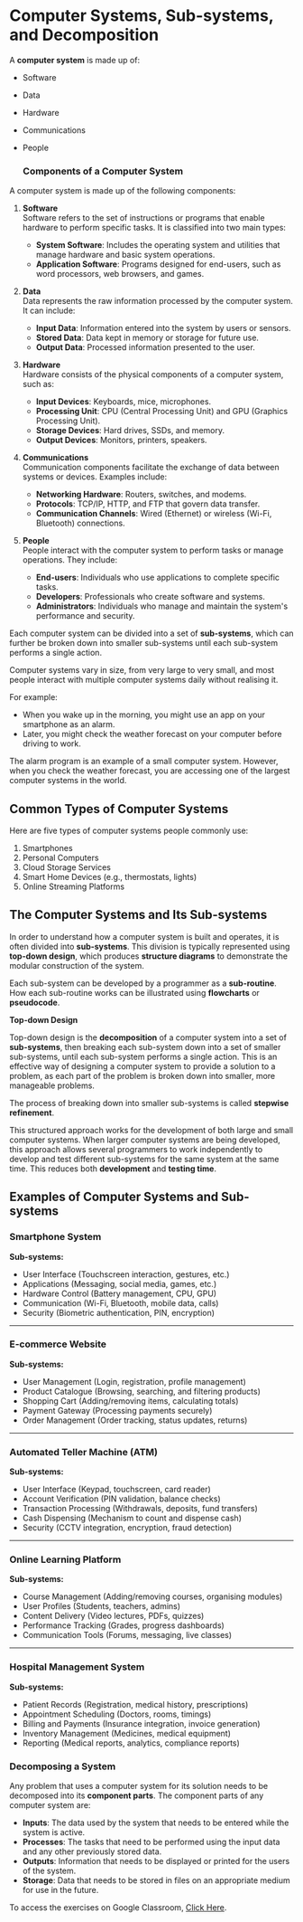 # Computer Systems, Sub-systems, and Decomposition

A **computer system** is made up of:  
- Software  
- Data  
- Hardware  
- Communications  
- People


  ### Components of a Computer System

A computer system is made up of the following components:

1. **Software**  
   Software refers to the set of instructions or programs that enable hardware to perform specific tasks. It is classified into two main types:
   - **System Software**: Includes the operating system and utilities that manage hardware and basic system operations.
   - **Application Software**: Programs designed for end-users, such as word processors, web browsers, and games.

2. **Data**  
   Data represents the raw information processed by the computer system. It can include:
   - **Input Data**: Information entered into the system by users or sensors.
   - **Stored Data**: Data kept in memory or storage for future use.
   - **Output Data**: Processed information presented to the user.

3. **Hardware**  
   Hardware consists of the physical components of a computer system, such as:
   - **Input Devices**: Keyboards, mice, microphones.
   - **Processing Unit**: CPU (Central Processing Unit) and GPU (Graphics Processing Unit).
   - **Storage Devices**: Hard drives, SSDs, and memory.
   - **Output Devices**: Monitors, printers, speakers.

4. **Communications**  
   Communication components facilitate the exchange of data between systems or devices. Examples include:
   - **Networking Hardware**: Routers, switches, and modems.
   - **Protocols**: TCP/IP, HTTP, and FTP that govern data transfer.
   - **Communication Channels**: Wired (Ethernet) or wireless (Wi-Fi, Bluetooth) connections.

5. **People**  
   People interact with the computer system to perform tasks or manage operations. They include:
   - **End-users**: Individuals who use applications to complete specific tasks.
   - **Developers**: Professionals who create software and systems.
   - **Administrators**: Individuals who manage and maintain the system's performance and security.


Each computer system can be divided into a set of **sub-systems**, which can further be broken down into smaller sub-systems until each sub-system performs a single action.

Computer systems vary in size, from very large to very small, and most people interact with multiple computer systems daily without realising it.  

For example:  
- When you wake up in the morning, you might use an app on your smartphone as an alarm.  
- Later, you might check the weather forecast on your computer before driving to work.  

The alarm program is an example of a small computer system. However, when you check the weather forecast, you are accessing one of the largest computer systems in the world.

## Common Types of Computer Systems

Here are five types of computer systems people commonly use:  
1. Smartphones  
2. Personal Computers  
3. Cloud Storage Services  
4. Smart Home Devices (e.g., thermostats, lights)  
5. Online Streaming Platforms  


## The Computer Systems and Its Sub-systems  

In order to understand how a computer system is built and operates, it is often divided into **sub-systems**. This division is typically represented using **top-down design**, which produces **structure diagrams** to demonstrate the modular construction of the system.  

Each sub-system can be developed by a programmer as a **sub-routine**. How each sub-routine works can be illustrated using **flowcharts** or **pseudocode**.  

**Top-down Design**  

Top-down design is the **decomposition** of a computer system into a set of **sub-systems**, then breaking each sub-system down into a set of smaller sub-systems, until each sub-system performs a single action. This is an effective way of designing a computer system to provide a solution to a problem, as each part of the problem is broken down into smaller, more manageable problems.  

The process of breaking down into smaller sub-systems is called **stepwise refinement**.  

This structured approach works for the development of both large and small computer systems. When larger computer systems are being developed, this approach allows several programmers to work independently to develop and test different sub-systems for the same system at the same time. This reduces both **development** and **testing time**.    

## Examples of Computer Systems and Sub-systems

### Smartphone System

**Sub-systems:**
- User Interface (Touchscreen interaction, gestures, etc.)
- Applications (Messaging, social media, games, etc.)
- Hardware Control (Battery management, CPU, GPU)
- Communication (Wi-Fi, Bluetooth, mobile data, calls)
- Security (Biometric authentication, PIN, encryption)

---

### E-commerce Website

**Sub-systems:**
- User Management (Login, registration, profile management)
- Product Catalogue (Browsing, searching, and filtering products)
- Shopping Cart (Adding/removing items, calculating totals)
- Payment Gateway (Processing payments securely)
- Order Management (Order tracking, status updates, returns)

---

### Automated Teller Machine (ATM)

**Sub-systems:**
- User Interface (Keypad, touchscreen, card reader)
- Account Verification (PIN validation, balance checks)
- Transaction Processing (Withdrawals, deposits, fund transfers)
- Cash Dispensing (Mechanism to count and dispense cash)
- Security (CCTV integration, encryption, fraud detection)

---

### Online Learning Platform

**Sub-systems:**
- Course Management (Adding/removing courses, organising modules)
- User Profiles (Students, teachers, admins)
- Content Delivery (Video lectures, PDFs, quizzes)
- Performance Tracking (Grades, progress dashboards)
- Communication Tools (Forums, messaging, live classes)

---

### Hospital Management System

**Sub-systems:**
- Patient Records (Registration, medical history, prescriptions)
- Appointment Scheduling (Doctors, rooms, timings)
- Billing and Payments (Insurance integration, invoice generation)
- Inventory Management (Medicines, medical equipment)
- Reporting (Medical reports, analytics, compliance reports)



### Decomposing a System  

Any problem that uses a computer system for its solution needs to be decomposed into its **component parts**. The component parts of any computer system are:  

- **Inputs**: The data used by the system that needs to be entered while the system is active.  
- **Processes**: The tasks that need to be performed using the input data and any other previously stored data.  
- **Outputs**: Information that needs to be displayed or printed for the users of the system.  
- **Storage**: Data that needs to be stored in files on an appropriate medium for use in the future.  

To access the exercises on Google Classroom, [Click Here](https://classroom.google.com/c/Njg3ODkxNDk2MDQ5?cjc=aog5o2b).


